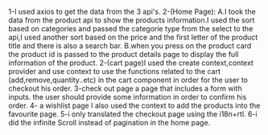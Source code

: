1-I used axios to get the data from the 3 api's.
2-(Home Page):
A.I took the data from the product api to show the products information.I used the sort based on categories and passed the categorie type from the select to the api,I used another sort based on the price and the first letter of the product title and there is also a search bar.
B.when you press on the product card the product id is passed to the product details page to display the full information of the product.
2-(cart page)I used the create context,context provider and use context to use the functions related to the cart (add,remove,quantity..etc) in the cart component in order for the user to checkout his order.
3-check out page a page that includes a form with inputs. the user should provide some information in order to confirm his order.
4- a wishlist page I also used the context to add the products into the favourite page.
5-i only translated the checkout page using the i18n+rtl.
6-i did the infinite Scroll instead of pagination in the home page.

